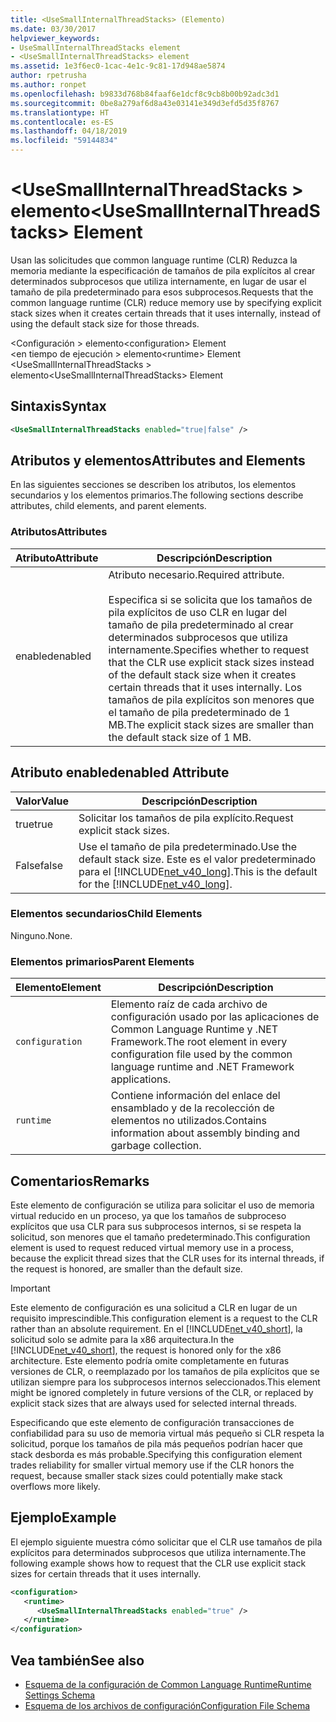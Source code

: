 ```yaml
---
title: <UseSmallInternalThreadStacks> (Elemento)
ms.date: 03/30/2017
helpviewer_keywords:
- UseSmallInternalThreadStacks element
- <UseSmallInternalThreadStacks> element
ms.assetid: 1e3f6ec0-1cac-4e1c-9c81-17d948ae5874
author: rpetrusha
ms.author: ronpet
ms.openlocfilehash: b9833d768b84faaf6e1dcf8c9cb8b00b92adc3d1
ms.sourcegitcommit: 0be8a279af6d8a43e03141e349d3efd5d35f8767
ms.translationtype: HT
ms.contentlocale: es-ES
ms.lasthandoff: 04/18/2019
ms.locfileid: "59144834"
---
```

# <a name="usesmallinternalthreadstacks-element"></a><span data-ttu-id="72de4-102">\<UseSmallInternalThreadStacks > elemento</span><span class="sxs-lookup"><span data-stu-id="72de4-102">\<UseSmallInternalThreadStacks> Element</span></span>
<span data-ttu-id="72de4-103">Usan las solicitudes que common language runtime (CLR) Reduzca la memoria mediante la especificación de tamaños de pila explícitos al crear determinados subprocesos que utiliza internamente, en lugar de usar el tamaño de pila predeterminado para esos subprocesos.</span><span class="sxs-lookup"><span data-stu-id="72de4-103">Requests that the common language runtime (CLR) reduce memory use by specifying explicit stack sizes when it creates certain threads that it uses internally, instead of using the default stack size for those threads.</span></span>  
  
 <span data-ttu-id="72de4-104">\<Configuración > elemento</span><span class="sxs-lookup"><span data-stu-id="72de4-104">\<configuration> Element</span></span>  
<span data-ttu-id="72de4-105">\<en tiempo de ejecución > elemento</span><span class="sxs-lookup"><span data-stu-id="72de4-105">\<runtime> Element</span></span>  
<span data-ttu-id="72de4-106">\<UseSmallInternalThreadStacks > elemento</span><span class="sxs-lookup"><span data-stu-id="72de4-106">\<UseSmallInternalThreadStacks> Element</span></span>  
  
## <a name="syntax"></a><span data-ttu-id="72de4-107">Sintaxis</span><span class="sxs-lookup"><span data-stu-id="72de4-107">Syntax</span></span>  
  
```xml  
<UseSmallInternalThreadStacks enabled="true|false" />  
```  
  
## <a name="attributes-and-elements"></a><span data-ttu-id="72de4-108">Atributos y elementos</span><span class="sxs-lookup"><span data-stu-id="72de4-108">Attributes and Elements</span></span>  
 <span data-ttu-id="72de4-109">En las siguientes secciones se describen los atributos, los elementos secundarios y los elementos primarios.</span><span class="sxs-lookup"><span data-stu-id="72de4-109">The following sections describe attributes, child elements, and parent elements.</span></span>  
  
### <a name="attributes"></a><span data-ttu-id="72de4-110">Atributos</span><span class="sxs-lookup"><span data-stu-id="72de4-110">Attributes</span></span>  
  
|<span data-ttu-id="72de4-111">Atributo</span><span class="sxs-lookup"><span data-stu-id="72de4-111">Attribute</span></span>|<span data-ttu-id="72de4-112">Descripción</span><span class="sxs-lookup"><span data-stu-id="72de4-112">Description</span></span>|  
|---------------|-----------------|  
|<span data-ttu-id="72de4-113">enabled</span><span class="sxs-lookup"><span data-stu-id="72de4-113">enabled</span></span>|<span data-ttu-id="72de4-114">Atributo necesario.</span><span class="sxs-lookup"><span data-stu-id="72de4-114">Required attribute.</span></span><br /><br /> <span data-ttu-id="72de4-115">Especifica si se solicita que los tamaños de pila explícitos de uso CLR en lugar del tamaño de pila predeterminado al crear determinados subprocesos que utiliza internamente.</span><span class="sxs-lookup"><span data-stu-id="72de4-115">Specifies whether to request that the CLR use explicit stack sizes instead of the default stack size when it creates certain threads that it uses internally.</span></span> <span data-ttu-id="72de4-116">Los tamaños de pila explícitos son menores que el tamaño de pila predeterminado de 1 MB.</span><span class="sxs-lookup"><span data-stu-id="72de4-116">The explicit stack sizes are smaller than the default stack size of 1 MB.</span></span>|  
  
## <a name="enabled-attribute"></a><span data-ttu-id="72de4-117">Atributo enabled</span><span class="sxs-lookup"><span data-stu-id="72de4-117">enabled Attribute</span></span>  
  
|<span data-ttu-id="72de4-118">Valor</span><span class="sxs-lookup"><span data-stu-id="72de4-118">Value</span></span>|<span data-ttu-id="72de4-119">Descripción</span><span class="sxs-lookup"><span data-stu-id="72de4-119">Description</span></span>|  
|-----------|-----------------|  
|<span data-ttu-id="72de4-120">true</span><span class="sxs-lookup"><span data-stu-id="72de4-120">true</span></span>|<span data-ttu-id="72de4-121">Solicitar los tamaños de pila explícito.</span><span class="sxs-lookup"><span data-stu-id="72de4-121">Request explicit stack sizes.</span></span>|  
|<span data-ttu-id="72de4-122">False</span><span class="sxs-lookup"><span data-stu-id="72de4-122">false</span></span>|<span data-ttu-id="72de4-123">Use el tamaño de pila predeterminado.</span><span class="sxs-lookup"><span data-stu-id="72de4-123">Use the default stack size.</span></span> <span data-ttu-id="72de4-124">Este es el valor predeterminado para el [!INCLUDE[net_v40_long](../../../../../includes/net-v40-long-md.md)].</span><span class="sxs-lookup"><span data-stu-id="72de4-124">This is the default for the [!INCLUDE[net_v40_long](../../../../../includes/net-v40-long-md.md)].</span></span>|  
  
### <a name="child-elements"></a><span data-ttu-id="72de4-125">Elementos secundarios</span><span class="sxs-lookup"><span data-stu-id="72de4-125">Child Elements</span></span>  
 <span data-ttu-id="72de4-126">Ninguno.</span><span class="sxs-lookup"><span data-stu-id="72de4-126">None.</span></span>  
  
### <a name="parent-elements"></a><span data-ttu-id="72de4-127">Elementos primarios</span><span class="sxs-lookup"><span data-stu-id="72de4-127">Parent Elements</span></span>  
  
|<span data-ttu-id="72de4-128">Elemento</span><span class="sxs-lookup"><span data-stu-id="72de4-128">Element</span></span>|<span data-ttu-id="72de4-129">Descripción</span><span class="sxs-lookup"><span data-stu-id="72de4-129">Description</span></span>|  
|-------------|-----------------|  
|`configuration`|<span data-ttu-id="72de4-130">Elemento raíz de cada archivo de configuración usado por las aplicaciones de Common Language Runtime y .NET Framework.</span><span class="sxs-lookup"><span data-stu-id="72de4-130">The root element in every configuration file used by the common language runtime and .NET Framework applications.</span></span>|  
|`runtime`|<span data-ttu-id="72de4-131">Contiene información del enlace del ensamblado y de la recolección de elementos no utilizados.</span><span class="sxs-lookup"><span data-stu-id="72de4-131">Contains information about assembly binding and garbage collection.</span></span>|  
  
## <a name="remarks"></a><span data-ttu-id="72de4-132">Comentarios</span><span class="sxs-lookup"><span data-stu-id="72de4-132">Remarks</span></span>  
 <span data-ttu-id="72de4-133">Este elemento de configuración se utiliza para solicitar el uso de memoria virtual reducido en un proceso, ya que los tamaños de subproceso explícitos que usa CLR para sus subprocesos internos, si se respeta la solicitud, son menores que el tamaño predeterminado.</span><span class="sxs-lookup"><span data-stu-id="72de4-133">This configuration element is used to request reduced virtual memory use in a process, because the explicit thread sizes that the CLR uses for its internal threads, if the request is honored, are smaller than the default size.</span></span>  
  
> [!IMPORTANT]
>  <span data-ttu-id="72de4-134">Este elemento de configuración es una solicitud a CLR en lugar de un requisito imprescindible.</span><span class="sxs-lookup"><span data-stu-id="72de4-134">This configuration element is a request to the CLR rather than an absolute requirement.</span></span> <span data-ttu-id="72de4-135">En el [!INCLUDE[net_v40_short](../../../../../includes/net-v40-short-md.md)], la solicitud solo se admite para la x86 arquitectura.</span><span class="sxs-lookup"><span data-stu-id="72de4-135">In the [!INCLUDE[net_v40_short](../../../../../includes/net-v40-short-md.md)], the request is honored only for the x86 architecture.</span></span> <span data-ttu-id="72de4-136">Este elemento podría omite completamente en futuras versiones de CLR, o reemplazado por los tamaños de pila explícitos que se utilizan siempre para los subprocesos internos seleccionados.</span><span class="sxs-lookup"><span data-stu-id="72de4-136">This element might be ignored completely in future versions of the CLR, or replaced by explicit stack sizes that are always used for selected internal threads.</span></span>  
  
 <span data-ttu-id="72de4-137">Especificando que este elemento de configuración transacciones de confiabilidad para su uso de memoria virtual más pequeño si CLR respeta la solicitud, porque los tamaños de pila más pequeños podrían hacer que stack desborda es más probable.</span><span class="sxs-lookup"><span data-stu-id="72de4-137">Specifying this configuration element trades reliability for smaller virtual memory use if the CLR honors the request, because smaller stack sizes could potentially make stack overflows more likely.</span></span>  
  
## <a name="example"></a><span data-ttu-id="72de4-138">Ejemplo</span><span class="sxs-lookup"><span data-stu-id="72de4-138">Example</span></span>  
 <span data-ttu-id="72de4-139">El ejemplo siguiente muestra cómo solicitar que el CLR use tamaños de pila explícitos para determinados subprocesos que utiliza internamente.</span><span class="sxs-lookup"><span data-stu-id="72de4-139">The following example shows how to request that the CLR use explicit stack sizes for certain threads that it uses internally.</span></span>  
  
```xml  
<configuration>  
   <runtime>  
      <UseSmallInternalThreadStacks enabled="true" />  
   </runtime>  
</configuration>  
```  
  
## <a name="see-also"></a><span data-ttu-id="72de4-140">Vea también</span><span class="sxs-lookup"><span data-stu-id="72de4-140">See also</span></span>

- [<span data-ttu-id="72de4-141">Esquema de la configuración de Common Language Runtime</span><span class="sxs-lookup"><span data-stu-id="72de4-141">Runtime Settings Schema</span></span>](../../../../../docs/framework/configure-apps/file-schema/runtime/index.md)
- [<span data-ttu-id="72de4-142">Esquema de los archivos de configuración</span><span class="sxs-lookup"><span data-stu-id="72de4-142">Configuration File Schema</span></span>](../../../../../docs/framework/configure-apps/file-schema/index.md)
